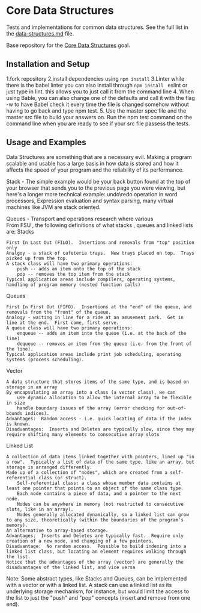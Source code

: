 # Core Data Structures

Tests and implementations for common data structures. See the full list in the [data-structures.md](data-structures.md) file.

Base repository for the [Core Data Structures](https://github.com/GuildCrafts/web-development-js/issues/128) goal.

## Installation and Setup

1.fork repository
2.install dependencies using ```npm install```
3.Linter
	while there is the babel linter you can also install through ```npm install ``` eslint or just type in lint. this allows you to just call it from the command line
4. When using Bable, you can also change one of the defaults and call it with the flag -w to 
   have Babel check it every time the file is changed somehow without having to go back and type npm test. 
5. Use the master spec file and the master src file to build your answers 		on. Run the npm test command on the command line when you are ready to 		see if your src file passess the tests. 

## Usage and Examples

Data Structures are something that are a necessary evil. Making a program scalable and usable has a large basis in how data is stored and how it affects the speed of your program and the reliability of its performance. 

Stack - The simple example would be your back button found at the top of your browser that sends you to the previous page you were viewing, but here's a longer more technical example: undo\redo operation in word processors, Expression evaluation and syntax parsing, many virtual machines like JVM are stack oriented.

Queues - Transport and operations research where various      
From FSU , the following definitions of what stacks , queues and linked lists are:
		 Stacks

    First In Last Out (FILO).  Insertions and removals from "top" position only
    Analgoy - a stack of cafeteria trays.  New trays placed on top.  Trays picked up from the top.
    A stack class will have two primary operations:
        push -- adds an item onto the top of the stack
        pop -- removes the top item from the stack
    Typical application areas include compilers, operating systems, handling of program memory (nested function calls)

Queues

    First In First Out (FIFO).  Insertions at the "end" of the queue, and removals from the "front" of the queue.
    Analogy - waiting in line for a ride at an amusement park.  Get in line at the end.  First come, first serve.
    A queue class will have two primary operations:
        enqueue -- adds an item into the queue (i.e. at the back of the line)
        dequeue -- removes an item from the queue (i.e. from the front of the line).
    Typical application areas include print job scheduling, operating systems (process scheduling).

Vector

    A data structure that stores items of the same type, and is based on storage in an array
    By encapsulating an array into a class (a vector class), we can
        use dynamic allocation to allow the internal array to be flexible in size
        handle boundary issues of the array (error checking for out-of-bounds indices).
    Advantages:  Random access - i.e. quick locating of data if the index is known.
    Disadvantages:  Inserts and Deletes are typically slow, since they may require shifting many elements to consecutive array slots

Linked List

    A collection of data items linked together with pointers, lined up "in a row".  Typically a list of data of the same type, like an array, but storage is arranged differently.
    Made up of a collection of "nodes", which are created from a self-referential class (or struct).
        Self-referential class: a class whose member data contains at least one pointer that points to an object of the same class type.
        Each node contains a piece of data, and a pointer to the next node.
        Nodes can be anywhere in memory (not restricted to consecutive slots, like in an array).
        Nodes generally allocated dynamically, so a linked list can grow to any size, theoretically (within the boundaries of the program's memory).
    An alternative to array-based storage.
    Advantages:  Inserts and Deletes are typically fast.  Require only creation of a new node, and changing of a few pointers.
    Disadvantage:  No random access.  Possible to build indexing into a linked list class, but locating an element requires walking through the list.
    Notice that the advantages of the array (vector) are generally the disadvantages of the linked list, and vice versa


Note: Some abstract types, like Stacks and Queues, can be implemented with a vector or with a linked list.  A stack can use a linked list as its underlying storage mechanism, for instance, but would limit the access to the list to just the "push" and "pop" concepts (insert and remove from one end).
  